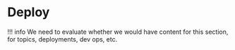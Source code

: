 # Deploy 

!!! info
    We need to evaluate whether we would have content for this section, for topics, deployments, dev ops, etc.

